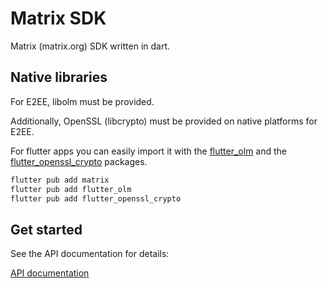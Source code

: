 # Matrix SDK

Matrix (matrix.org) SDK written in dart.

## Native libraries

For E2EE, libolm must be provided.

Additionally, OpenSSL (libcrypto) must be provided on native platforms for E2EE.

For flutter apps you can easily import it with the [flutter_olm](https://pub.dev/packages/flutter_olm) and the [flutter_openssl_crypto](https://pub.dev/packages/flutter_openssl_crypto) packages.

```sh
flutter pub add matrix
flutter pub add flutter_olm
flutter pub add flutter_openssl_crypto
```

## Get started

See the API documentation for details:

[API documentation](https://pub.dev/documentation/matrix/latest/)